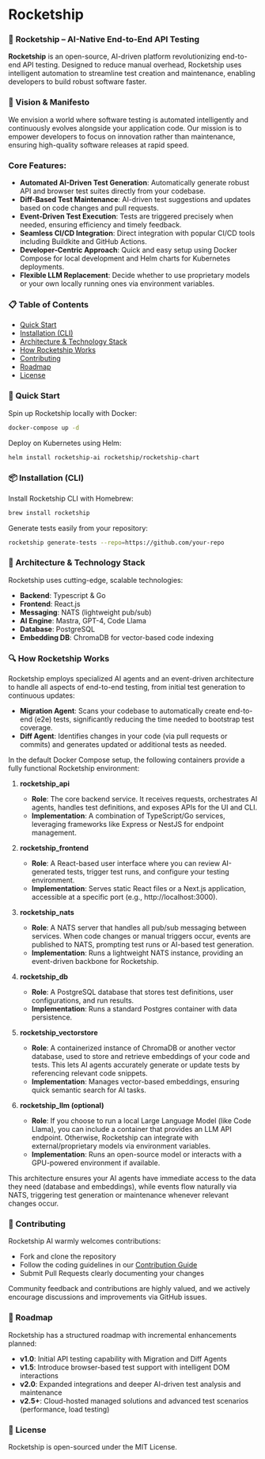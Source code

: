 # Rocketship

### 🚀 **Rocketship** – AI-Native End-to-End API Testing

**Rocketship** is an open-source, AI-driven platform revolutionizing end-to-end API testing. Designed to reduce manual overhead, Rocketship uses intelligent automation to streamline test creation and maintenance, enabling developers to build robust software faster.

### 🎯 Vision & Manifesto

We envision a world where software testing is automated intelligently and continuously evolves alongside your application code. Our mission is to empower developers to focus on innovation rather than maintenance, ensuring high-quality software releases at rapid speed.

### Core Features:

- **Automated AI-Driven Test Generation**: Automatically generate robust API and browser test suites directly from your codebase.
- **Diff-Based Test Maintenance**: AI-driven test suggestions and updates based on code changes and pull requests.
- **Event-Driven Test Execution**: Tests are triggered precisely when needed, ensuring efficiency and timely feedback.
- **Seamless CI/CD Integration**: Direct integration with popular CI/CD tools including Buildkite and GitHub Actions.
- **Developer-Centric Approach**: Quick and easy setup using Docker Compose for local development and Helm charts for Kubernetes deployments.
- **Flexible LLM Replacement**: Decide whether to use proprietary models or your own locally running ones via environment variables.

### 📋 Table of Contents

- [Quick Start](#quick-start)
- [Installation (CLI)](#installation-cli)
- [Architecture & Technology Stack](#architecture--technology-stack)
- [How Rocketship Works](#how-rocketship-works)
- [Contributing](#contributing)
- [Roadmap](#roadmap)
- [License](#license)

### 🚀 Quick Start

Spin up Rocketship locally with Docker:

```bash
docker-compose up -d
```

Deploy on Kubernetes using Helm:

```bash
helm install rocketship-ai rocketship/rocketship-chart
```

### 📦 Installation (CLI)

Install Rocketship CLI with Homebrew:

```bash
brew install rocketship
```

Generate tests easily from your repository:

```bash
rocketship generate-tests --repo=https://github.com/your-repo
```

### 🔧 Architecture & Technology Stack

Rocketship uses cutting-edge, scalable technologies:

- **Backend**: Typescript & Go
- **Frontend**: React.js
- **Messaging**: NATS (lightweight pub/sub)
- **AI Engine**: Mastra, GPT-4, Code Llama
- **Database**: PostgreSQL
- **Embedding DB**: ChromaDB for vector-based code indexing

### 🔍 How Rocketship Works

Rocketship employs specialized AI agents and an event-driven architecture to handle all aspects of end-to-end testing, from initial test generation to continuous updates:

- **Migration Agent**: Scans your codebase to automatically create end-to-end (e2e) tests, significantly reducing the time needed to bootstrap test coverage.
- **Diff Agent**: Identifies changes in your code (via pull requests or commits) and generates updated or additional tests as needed.

In the default Docker Compose setup, the following containers provide a fully functional Rocketship environment:

1. **rocketship_api**

   - **Role**: The core backend service. It receives requests, orchestrates AI agents, handles test definitions, and exposes APIs for the UI and CLI.
   - **Implementation**: A combination of TypeScript/Go services, leveraging frameworks like Express or NestJS for endpoint management.

2. **rocketship_frontend**

   - **Role**: A React-based user interface where you can review AI-generated tests, trigger test runs, and configure your testing environment.
   - **Implementation**: Serves static React files or a Next.js application, accessible at a specific port (e.g., http://localhost:3000).

3. **rocketship_nats**

   - **Role**: A NATS server that handles all pub/sub messaging between services. When code changes or manual triggers occur, events are published to NATS, prompting test runs or AI-based test generation.
   - **Implementation**: Runs a lightweight NATS instance, providing an event-driven backbone for Rocketship.

4. **rocketship_db**

   - **Role**: A PostgreSQL database that stores test definitions, user configurations, and run results.
   - **Implementation**: Runs a standard Postgres container with data persistence.

5. **rocketship_vectorstore**

   - **Role**: A containerized instance of ChromaDB or another vector database, used to store and retrieve embeddings of your code and tests. This lets AI agents accurately generate or update tests by referencing relevant code snippets.
   - **Implementation**: Manages vector-based embeddings, ensuring quick semantic search for AI tasks.

6. **rocketship_llm (optional)**
   - **Role**: If you choose to run a local Large Language Model (like Code Llama), you can include a container that provides an LLM API endpoint. Otherwise, Rocketship can integrate with external/proprietary models via environment variables.
   - **Implementation**: Runs an open-source model or interacts with a GPU-powered environment if available.

This architecture ensures your AI agents have immediate access to the data they need (database and embeddings), while events flow naturally via NATS, triggering test generation or maintenance whenever relevant changes occur.

### 🤝 Contributing

Rocketship AI warmly welcomes contributions:

- Fork and clone the repository
- Follow the coding guidelines in our [Contribution Guide](docs/contribution.md)
- Submit Pull Requests clearly documenting your changes

Community feedback and contributions are highly valued, and we actively encourage discussions and improvements via GitHub issues.

### 📅 Roadmap

Rocketship has a structured roadmap with incremental enhancements planned:

- **v1.0**: Initial API testing capability with Migration and Diff Agents
- **v1.5**: Introduce browser-based test support with intelligent DOM interactions
- **v2.0**: Expanded integrations and deeper AI-driven test analysis and maintenance
- **v2.5+**: Cloud-hosted managed solutions and advanced test scenarios (performance, load testing)

### 📄 License

Rocketship is open-sourced under the MIT License.
